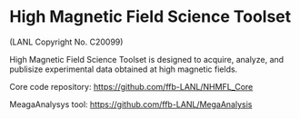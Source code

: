 # High Magnetic Field Science Toolset

(LANL Copyright No. C20099)

High Magnetic Field Science Toolset is designed to acquire, analyze, and publisize experimental data obtained at high magnetic fields.

Core code repository: https://github.com/ffb-LANL/NHMFL_Core

MeagaAnalysys tool: https://github.com/ffb-LANL/MegaAnalysis
